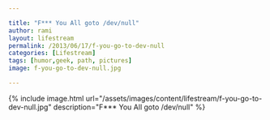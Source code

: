```yaml
---

title: "F*** You All goto /dev/null"
author: rami
layout: lifestream
permalink: /2013/06/17/f-you-go-to-dev-null
categories: [Lifestream]
tags: [humor,geek, path, pictures]
image: f-you-go-to-dev-null.jpg

---
```


{% include image.html url="/assets/images/content/lifestream/f-you-go-to-dev-null.jpg" description="F*** You All goto /dev/null" %}
